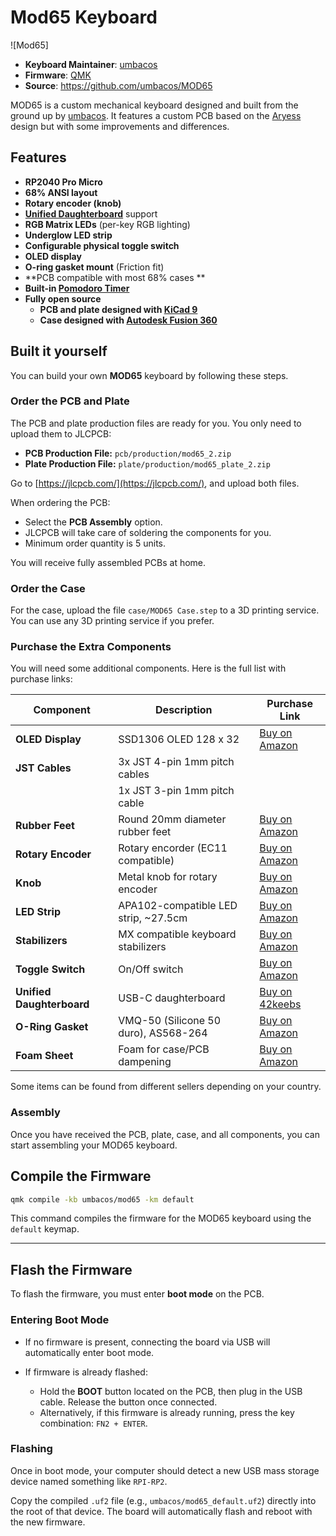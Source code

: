 # Mod65 Keyboard

![Mod65]

* **Keyboard Maintainer**: [umbacos](https://github.com/umbacos)
* **Firmware**: [QMK](https://qmk.fm/)
* **Source**: https://github.com/umbacos/MOD65

MOD65 is a custom mechanical keyboard designed and built from the ground up
by [umbacos](https://github.com/umbacos). It features a custom PCB based on
the [Aryess](https://github.com/pioz/aryess_keyboard) design but with some
improvements and differences.

## Features

* **RP2040 Pro Micro**
* **68% ANSI layout**
* **Rotary encoder (knob)**
* **[Unified Daughterboard](https://unified-daughterboard.github.io)** support
* **RGB Matrix LEDs** (per-key RGB lighting)
* **Underglow LED strip**
* **Configurable physical toggle switch**
* **OLED display**
* **O-ring gasket mount** (Friction fit)
* **PCB compatible with most 68% cases **
* **Built-in [Pomodoro Timer](https://en.wikipedia.org/wiki/Pomodoro_Technique)**
* **Fully open source**
  * **PCB and plate designed with [KiCad 9](https://www.kicad.org/)**
  * **Case designed with [Autodesk Fusion 360](https://www.autodesk.com/products/fusion-360/overview/)**

## Built it yourself

You can build your own **MOD65** keyboard by following these steps.

### Order the PCB and Plate

The PCB and plate production files are ready for you. You only need to upload them to JLCPCB:

* **PCB Production File:** `pcb/production/mod65_2.zip`
* **Plate Production File:** `plate/production/mod65_plate_2.zip`

Go to [https://jlcpcb.com/](https://jlcpcb.com/), and upload both files.

When ordering the PCB:

* Select the **PCB Assembly** option.
* JLCPCB will take care of soldering the components for you.
* Minimum order quantity is 5 units.

You will receive fully assembled PCBs at home.

### Order the Case

For the case, upload the file `case/MOD65 Case.step` to a 3D printing service.
You can use any 3D printing service if you prefer.

### Purchase the Extra Components

You will need some additional components. Here is the full list with purchase links:

| Component                 | Description                           | Purchase Link                                                                                                  |
| ------------------------- | ------------------------------------- | -------------------------------------------------------------------------------------------------------------- |
| **OLED Display**          | SSD1306 OLED 128 x 32                 | [Buy on Amazon](https://www.amazon.it/dp/B079H2C7WH)                                                           |
| **JST Cables**            | 3x JST 4-pin 1mm pitch cables         |                                                                                                                |
|                           | 1x JST 3-pin 1mm pitch cable          |                                                                                                                |
| **Rubber Feet**           | Round 20mm diameter rubber feet       | [Buy on Amazon](https://www.amazon.it/dp/B089SH84C4)                                                           |
| **Rotary Encoder**        | Rotary encorder (EC11 compatible)     | [Buy on Amazon](https://www.amazon.it/dp/B0B63YN466)                                                           |
| **Knob**                  | Metal knob for rotary encoder         | [Buy on Amazon](https://www.amazon.it/dp/B0CRRDYKQK)                                                           |
| **LED Strip**             | APA102-compatible LED strip, \~27.5cm | [Buy on Amazon](https://www.amazon.it/dp/B0B3HDNFVM)                                                           |
| **Stabilizers**           | MX compatible keyboard stabilizers    | [Buy on Amazon](https://www.amazon.it/dp/B01LW5B69T)                                                           |
| **Toggle Switch**         | On/Off switch                         | [Buy on Amazon](https://www.amazon.it/dp/B07J4KB38W)                                                           |
| **Unified Daughterboard** | USB-C daughterboard                   | [Buy on 42keebs](https://42keebs.eu/shop/parts/unified-daughterboard-udb-c3-c4-c5/?attribute_version=C5%20JSH) |
| **O-Ring Gasket**         | VMQ-50 (Silicone 50 duro), AS568-264  | [Buy on Amazon](https://www.amazon.it/dp/B07CVKV6DV)                                                           |
| **Foam Sheet**            | Foam for case/PCB dampening           | [Buy on Amazon](https://www.amazon.it/dp/B0CNVRGXWB)                                                           |

Some items can be found from different sellers depending on your country.

### Assembly

Once you have received the PCB, plate, case, and all components, you can start assembling your MOD65 keyboard.

## Compile the Firmware

```sh
qmk compile -kb umbacos/mod65 -km default
```

This command compiles the firmware for the MOD65 keyboard using the `default` keymap.

---

## Flash the Firmware

To flash the firmware, you must enter **boot mode** on the PCB.

### Entering Boot Mode

* If no firmware is present, connecting the board via USB will automatically
  enter boot mode.
* If firmware is already flashed:

  * Hold the **BOOT** button located on the PCB, then plug in the USB
    cable. Release the button once connected.
  * Alternatively, if this firmware is already running, press the key
    combination: `FN2 + ENTER`.

### Flashing

Once in boot mode, your computer should detect a new USB mass storage device
named something like `RPI-RP2`.

Copy the compiled `.uf2` file (e.g., `umbacos/mod65_default.uf2`) directly into the
root of that device. The board will automatically flash and reboot with the
new firmware.
